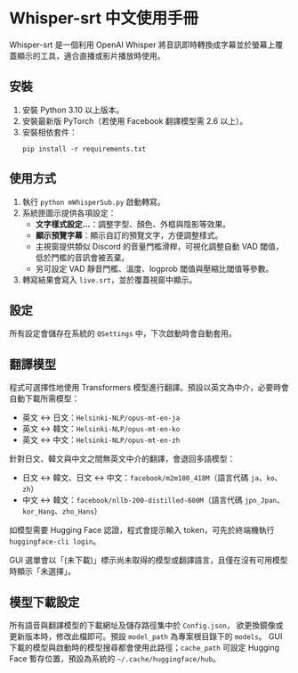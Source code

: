 # Whisper-srt 中文使用手冊

Whisper-srt 是一個利用 OpenAI Whisper 將音訊即時轉換成字幕並於螢幕上覆蓋顯示的工具，適合直播或影片播放時使用。

## 安裝
1. 安裝 Python 3.10 以上版本。
2. 安裝最新版 PyTorch（若使用 Facebook 翻譯模型需 2.6 以上）。
3. 安裝相依套件：
   ```
   pip install -r requirements.txt
   ```

## 使用方式
1. 執行 `python mWhisperSub.py` 啟動轉寫。
2. 系統匣圖示提供各項設定：
   - **文字樣式設定…**：調整字型、顏色、外框與陰影等效果。
   - **顯示預覽字幕**：顯示自訂的預覽文字，方便調整樣式。
   - 主視窗提供類似 Discord 的音量門檻滑桿，可視化調整自動 VAD 閾值，低於門檻的音訊會被丟棄。
   - 另可設定 VAD 靜音門檻、溫度、logprob 閾值與壓縮比閾值等參數。
3. 轉寫結果會寫入 `live.srt`，並於覆蓋視窗中顯示。

## 設定
所有設定會儲存在系統的 `QSettings` 中，下次啟動時會自動套用。

## 翻譯模型
程式可選擇性地使用 Transformers 模型進行翻譯。預設以英文為中介，必要時會自動下載所需模型：

- 英文 ↔ 日文：`Helsinki-NLP/opus-mt-en-ja`
- 英文 ↔ 韓文：`Helsinki-NLP/opus-mt-en-ko`
- 英文 ↔ 中文：`Helsinki-NLP/opus-mt-en-zh`

針對日文、韓文與中文之間無英文中介的翻譯，會退回多語模型：

- 日文 ↔ 韓文、日文 ↔ 中文：`facebook/m2m100_418M`（語言代碼 `ja`、`ko`、`zh`）
- 中文 ↔ 韓文：`facebook/nllb-200-distilled-600M`（語言代碼 `jpn_Jpan`、`kor_Hang`、`zho_Hans`）

如模型需要 Hugging Face 認證，程式會提示輸入 token，可先於終端機執行 `huggingface-cli login`。

GUI 選單會以「(未下載)」標示尚未取得的模型或翻譯語言，且僅在沒有可用模型時顯示「未選擇」。

## 模型下載設定
所有語音與翻譯模型的下載網址及儲存路徑集中於 `Config.json`，
欲更換鏡像或更新版本時，修改此檔即可。預設 `model_path` 為專案根目錄下的 `models`。
GUI 下載的模型與啟動時的模型搜尋都會使用此路徑；`cache_path` 可設定 Hugging Face 暫存位置，預設為系統的 `~/.cache/huggingface/hub`。
